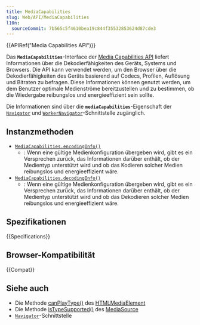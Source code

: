 ```yaml
---
title: MediaCapabilities
slug: Web/API/MediaCapabilities
l10n:
  sourceCommit: 7b565c5f4610bea19c844f35532853624d87cde3
---
```


{{APIRef("Media Capabilities API")}}

Das **`MediaCapabilities`**-Interface der [Media Capabilities API](/de/docs/Web/API/Media_Capabilities_API) liefert Informationen über die Dekodierfähigkeiten des Geräts, Systems und Browsers. Die API kann verwendet werden, um den Browser über die Dekodierfähigkeiten des Geräts basierend auf Codecs, Profilen, Auflösung und Bitraten zu befragen. Diese Informationen können genutzt werden, um dem Benutzer optimale Medienströme bereitzustellen und zu bestimmen, ob die Wiedergabe reibungslos und energieeffizient sein sollte.

Die Informationen sind über die **`mediaCapabilities`**-Eigenschaft der [`Navigator`](/de/docs/Web/API/Navigator) und [`WorkerNavigator`](/de/docs/Web/API/WorkerNavigator)-Schnittstelle zugänglich.

## Instanzmethoden

- [`MediaCapabilities.encodingInfo()`](/de/docs/Web/API/MediaCapabilities/encodingInfo)
  - : Wenn eine gültige Medienkonfiguration übergeben wird, gibt es ein Versprechen zurück, das Informationen darüber enthält, ob der Medientyp unterstützt wird und ob das Kodieren solcher Medien reibungslos und energieeffizient wäre.
- [`MediaCapabilities.decodingInfo()`](/de/docs/Web/API/MediaCapabilities/decodingInfo)
  - : Wenn eine gültige Medienkonfiguration übergeben wird, gibt es ein Versprechen zurück, das Informationen darüber enthält, ob der Medientyp unterstützt wird und ob das Dekodieren solcher Medien reibungslos und energieeffizient wäre.

## Spezifikationen

{{Specifications}}

## Browser-Kompatibilität

{{Compat}}

## Siehe auch

- Die Methode [canPlayType()](/de/docs/Web/API/HTMLMediaElement/canPlayType) des [HTMLMediaElement](/de/docs/Web/API/HTMLMediaElement)
- Die Methode [isTypeSupported()](/de/docs/Web/API/MediaSource/isTypeSupported_static) des [MediaSource](/de/docs/Web/API/MediaSource)
- [`Navigator`](/de/docs/Web/API/Navigator)-Schnittstelle
